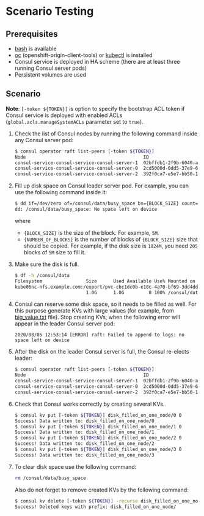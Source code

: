 # Scenario Testing

## Prerequisites

- [bash](https://en.wikipedia.org/wiki/Bash_(Unix_shell)) is available
- [oc](https://github.com/openshift/origin/releases) (openshift-origin-client-tools) or
  [kubectl](https://github.com/kubernetes/kubernetes/releases) is installed
- Consul service is deployed in HA scheme (there are at least three running Consul server pods)
- Persistent volumes are used

## Scenario

**Note**: `[-token ${TOKEN}]` is option to specify the bootstrap ACL token if Consul service is deployed
with enabled ACLs (`global.acls.manageSystemACLs` parameter set to `true`).

1. Check the list of Consul nodes by running the following command inside any Consul server pod:

   ```sh
   $ consul operator raft list-peers [-token ${TOKEN}]
   Node                                           ID                                    Address            State     Voter  RaftProtocol
   consul-service-consul-service-consul-server-1  02bffdb1-2f9b-6040-af11-d947a8c19ae2  10.128.5.137:8300  leader    true   3
   consul-service-consul-service-consul-server-0  2cd5000d-0dd5-37e9-6b13-db8cb9b74128  10.128.3.200:8300  follower  true   3
   consul-service-consul-service-consul-server-2  392f0ca7-e5e7-bb50-1916-aa16c6c7ab5e  10.128.3.201:8300  follower  true   3
   ```

2. Fill up disk space on Consul leader server pod. For example, you can use the following command
   inside it:

    ```sh
    $ dd if=/dev/zero of=/consul/data/busy_space bs={BLOCK_SIZE} count={NUMBER_OF_BLOCKS}
    dd: /consul/data/busy_space: No space left on device
    ```

   where

      * `{BLOCK_SIZE}` is the size of the block. For example, `5M`.
      * `{NUMBER_OF_BLOCKS}` is the number of blocks of `{BLOCK_SIZE}` size that should be copied.
        For example, if the disk size is `1024M`, you need `205` blocks of `5M` size to fill it.

3. Make sure the disk is full.

    ```sh
    $ df -h /consul/data
    Filesystem                Size      Used Available Use% Mounted on
    kube06nc-nfs.example.com:/export/pvc-cbc1dc0b-e10c-4a70-bf69-3dd4dd3e8101
                              1.0G      1.0G         0 100% /consul/data
    ```

4. Consul can reserve some disk space, so it needs to be filled as well. For this purpose generate
   KVs with large values (for example, from [big_value.txt](/docs/internal/failover_scenarios/resources/big_value.txt) file). Stop
   creating KVs, when the following error will appear in the leader Consul server pod:

    ```text
    2020/08/05 12:53:14 [ERROR] raft: Failed to append to logs: no space left on device
    ```

5. After the disk on the leader Consul server is full, the Consul re-elects leader:

    ```sh
    $ consul operator raft list-peers [-token ${TOKEN}]
    Node                                           ID                                    Address            State     Voter  RaftProtocol
    consul-service-consul-service-consul-server-1  02bffdb1-2f9b-6040-af11-d947a8c19ae2  10.128.5.137:8300  follower  true   3
    consul-service-consul-service-consul-server-0  2cd5000d-0dd5-37e9-6b13-db8cb9b74128  10.128.3.200:8300  leader    true   3
    consul-service-consul-service-consul-server-2  392f0ca7-e5e7-bb50-1916-aa16c6c7ab5e  10.128.3.201:8300  follower  true   3
    ```

6. Check that Consul works correctly by creating several KVs.

    ```sh
    $ consul kv put [-token ${TOKEN}] disk_filled_on_one_node/0 0
    Success! Data written to: disk_filled_on_one_node/0
    $ consul kv put [-token ${TOKEN}] disk_filled_on_one_node/1 0
    Success! Data written to: disk_filled_on_one_node/1
    $ consul kv put [-token ${TOKEN}] disk_filled_on_one_node/2 0
    Success! Data written to: disk_filled_on_one_node/2
    $ consul kv put [-token ${TOKEN}] disk_filled_on_one_node/3 0
    Success! Data written to: disk_filled_on_one_node/3
    ```

7. To clear disk space use the following command:

    ```sh
    rm /consul/data/busy_space
    ```

   Also do not forget to remove created KVs by the following command:

    ```sh
    $ consul kv delete [-token ${TOKEN}] -recurse disk_filled_on_one_node/
    Success! Deleted keys with prefix: disk_filled_on_one_node/
    ```
